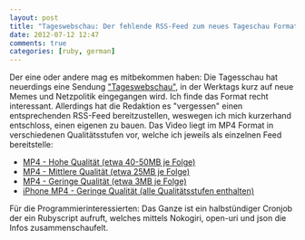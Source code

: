 ```yaml
---
layout: post
title: "Tageswebschau: Der fehlende RSS-Feed zum neues Tageschau Format"
date: 2012-07-12 12:47
comments: true
categories: [ruby, german]
---
```


Der eine oder andere mag es mitbekommen haben: Die Tagesschau hat neuerdings eine Sendung ["Tageswebschau"](http://www.radiobremen.de/unternehmen/aktuell/tageswebschau110.html), in der Werktags kurz auf neue Memes und Netzpolitik eingegangen wird. Ich finde das Format recht interessant.
Allerdings hat die Redaktion es "vergessen" einen entsprechenden RSS-Feed bereitzustellen, weswegen ich mich kurzerhand entschloss, einen eigenen zu bauen. Das Video liegt im MP4 Format in verschiedenen Qualitätsstufen vor, welche ich jeweils als einzelnen Feed bereitstelle:

* [MP4 - Hohe Qualität (etwa 40-50MB je Folge) ](http://feeds.stefanwienert.de/tageswebschau-mp4-high.xml)
* [MP4 - Mittlere Qualität (etwa 25MB je Folge) ](http://feeds.stefanwienert.de/tageswebschau-mp4-medium.xml)
* [MP4 - Geringe Qualität (etwa 3MB je Folge) ](http://feeds.stefanwienert.de/tageswebschau-mp4-low.xml)
* [iPhone MP4 - Geringe Qualität (alle Qualitätsstufen enthalten) ](http://feeds.stefanwienert.de/tageswebschau-iphone.xml)


Für die Programmierinteressierten: Das Ganze ist ein halbstündiger Cronjob der ein Rubyscript aufruft, welches mittels Nokogiri, open-uri und json die Infos zusammenschaufelt.
